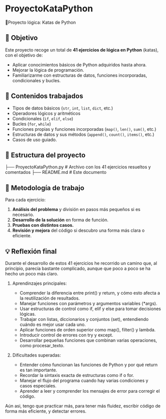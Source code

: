 # ProyectoKataPython
🐍Proyecto lógica: Katas de Python
 
## 📌 Objetivo
Este proyecto recoge un total de **41 ejercicios de lógica en Python** (katas), con el objetivo de:

- Aplicar conocimientos básicos de Python adquiridos hasta ahora.
- Mejorar la lógica de programación.
- Familiarizarme con estructuras de datos, funciones incorporadas, condicionales y bucles.

## 🧠 Contenidos trabajados
- Tipos de datos básicos (`str`, `int`, `list`, `dict`, etc.)
- Operadores lógicos y aritméticos
- Condicionales (`if`, `elif`, `else`)
- Bucles (`for`, `while`)
- Funciones propias y funciones incorporadas (`map()`, `len()`, `sum()`, etc.)
- Estructuras de datos y sus métodos (`append()`, `count()`, `items()`, etc.)
- Casos de uso guiado.

## 📂 Estructura del proyecto

├── ProyectoKataPython.py         # Archivo con los 41 ejercicios resueltos y comentados
├── README.md        # Este documento

## 🚧 Metodología de trabajo

Para cada ejercicio:

1. **Análisis del problema** y división en pasos más pequeños si es necesario.
2. **Desarrollo de la solución** en forma de función.
3. **Pruebas con distintos casos.**
4. **Revisión y mejora** del código si descubro una forma más clara o eficiente.


## 💡 Reflexión final
Durante el desarrollo de estos 41 ejercicios he recorrido un camino que, al principio, parecía bastante complicado, aunque que poco a poco se ha hecho un poco más claro.
1. Aprendinzajes principales: 
     - Comprender la diferencia entre print() y return, y cómo esto afecta a la reutilización de resultados.
    - Manejar funciones con parámetros y argumentos variables (*args).
    - Usar estructuras de control como if, elif y else para tomar decisiones lógicas.
    - Trabajar con listas, diccionarios y conjuntos (set), entendiendo cuándo es mejor usar cada uno.
    - Aplicar funciones de orden superior como map(), filter() y lambda.
    - Introducir control de errores con try y except.
    - Desarrollar pequeñas funciones que combinan varias operaciones, como procesar_texto.

2. Dificultades superadas:
    - Entender cómo funcionan las funciones de Python y por qué return es tan importante.
    - Recordar la sintaxis exacta de estructuras como if o for.
    - Manejar el flujo del programa cuando hay varias condiciones y casos especiales.
    - Aprender a leer y comprender los mensajes de error para corregir el código.

Aún asi, tengo que practicar más, para tener más fluidez, escribir código de forma más eficiente, y detectar errores. 
